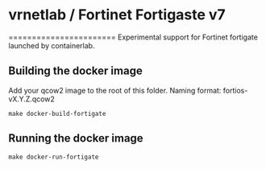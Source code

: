 # vrnetlab / Fortinet Fortigaste v7
=======================
Experimental support for Fortinet fortigate launched by containerlab.

## Building the docker image
Add your qcow2 image to the root of this folder.
Naming format: fortios-vX.Y.Z.qcow2

`make docker-build-fortigate`

## Running the docker image
`make docker-run-fortigate`
